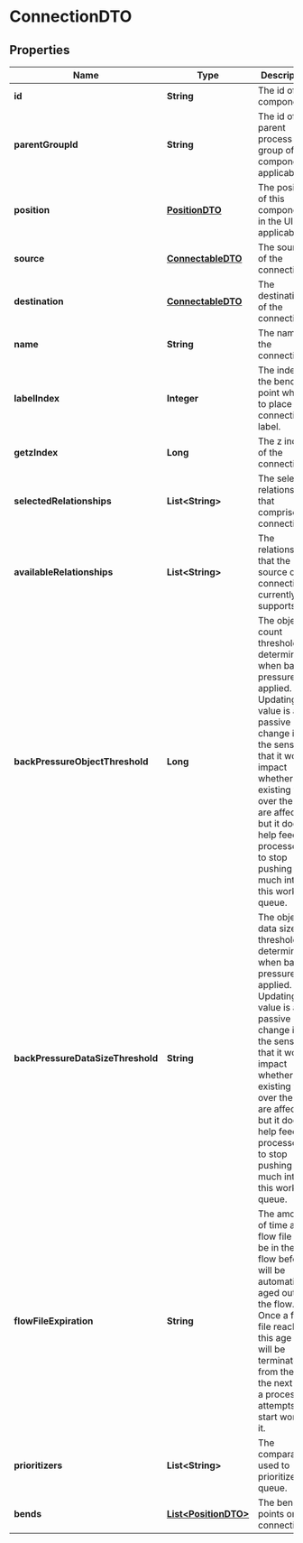 
# ConnectionDTO

## Properties
Name | Type | Description | Notes
------------ | ------------- | ------------- | -------------
**id** | **String** | The id of the component. |  [optional]
**parentGroupId** | **String** | The id of parent process group of this component if applicable. |  [optional]
**position** | [**PositionDTO**](PositionDTO.md) | The position of this component in the UI if applicable. |  [optional]
**source** | [**ConnectableDTO**](ConnectableDTO.md) | The source of the connection. |  [optional]
**destination** | [**ConnectableDTO**](ConnectableDTO.md) | The destination of the connection. |  [optional]
**name** | **String** | The name of the connection. |  [optional]
**labelIndex** | **Integer** | The index of the bend point where to place the connection label. |  [optional]
**getzIndex** | **Long** | The z index of the connection. |  [optional]
**selectedRelationships** | **List&lt;String&gt;** | The selected relationship that comprise the connection. |  [optional]
**availableRelationships** | **List&lt;String&gt;** | The relationships that the source of the connection currently supports. |  [optional]
**backPressureObjectThreshold** | **Long** | The object count threshold for determining when back pressure is applied. Updating this value is a passive change in the sense that it won&#39;t impact whether existing files over the limit are affected but it does help feeder processors to stop pushing too much into this work queue. |  [optional]
**backPressureDataSizeThreshold** | **String** | The object data size threshold for determining when back pressure is applied. Updating this value is a passive change in the sense that it won&#39;t impact whether existing files over the limit are affected but it does help feeder processors to stop pushing too much into this work queue. |  [optional]
**flowFileExpiration** | **String** | The amount of time a flow file may be in the flow before it will be automatically aged out of the flow. Once a flow file reaches this age it will be terminated from the flow the next time a processor attempts to start work on it. |  [optional]
**prioritizers** | **List&lt;String&gt;** | The comparators used to prioritize the queue. |  [optional]
**bends** | [**List&lt;PositionDTO&gt;**](PositionDTO.md) | The bend points on the connection. |  [optional]



